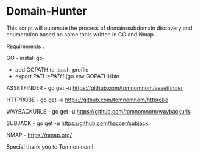 # Domain-Hunter
This script will automate the process of domain/subdomain discovery and enumeration based on some tools written in GO and Nmap.

Requirements : 

GO - install go
   - add GOPATH to .bash_profile
   - export PATH=$PATH:$(go env GOPATH)/bin
   
ASSETFINDER - go get -u https://github.com/tomnomnom/assetfinder
            
HTTPROBE - go get -u  https://github.com/tomnomnom/httprobe

WAYBACKURLS - go get -u https://github.com/tomnomnom/waybackurls

SUBJACK - go get -u https://github.com/haccer/subjack

NMAP - https://nmap.org/

Special thank you to Tomnomnom!
